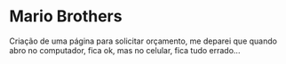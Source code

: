 # Mario Brothers
 Criação de uma página para solicitar orçamento, me deparei que quando abro no computador, fica ok, mas no celular, fica tudo errado...
